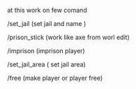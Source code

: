 at this work on few comand




/set_jail (set jail and name )


/prison_stick (work like axe from worl edit)

/imprison (imprison player)

/set_jail_area ( set jail area)

/free (make player or player free)
